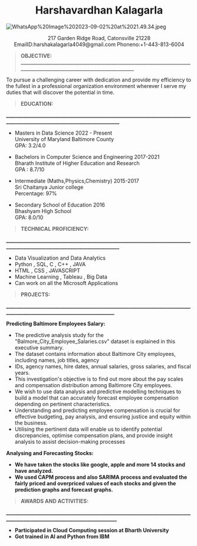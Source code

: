 # <center>Harshavardhan Kalagarla</center>

![WhatsApp%20Image%202023-09-02%20at%2021.49.34.jpeg](attachment:WhatsApp%20Image%202023-09-02%20at%2021.49.34.jpeg)

<center>217 Garden Ridge Road, Catonsville 21228</center>

<center>EmailID:harshakalagarla4049@gmail.com Phoneno:+1-443-813-6004</center>

>**OBJECTIVE:**
  <B>___________________________________________________________________________________________________________________</B>

To pursue a challenging career with dedication and provide my efficiency to the fullest in a professional
organization environment wherever I serve my duties that will discover the potential in time.

>**EDUCATION:**

<B>_________________________________________________________________________________________________________________________</B>

* Masters in Data Science 2022 - Present
  <br>University of Maryland Baltimore County <br> GPA: 3.2/4.0
  
* Bachelors in Computer Science and Engineering 2017-2021
  <br>Bharath Institute of Higher Education and Research <br> GPA : 8.7/10
  
* Intermediate (Maths,Physics,Chemistry) 2015-2017
  <br> Sri Chaitanya Junior college <br> Percentage: 97%
  
* Secondary School of Education 2016
  <br> Bhashyam High School <br> GPA: 8.0/10

>**TECHNICAL PROFICIENCY:**

<B>_________________________________________________________________________________________________________________________</B>

* Data Visualization and Data Analytics
* Python , SQL, C , C++ , JAVA
* HTML , CSS , JAVASCRIPT
* Machine Learning , Tableau , Big Data
* Can work on all the Microsoft Applications

>**PROJECTS:**

<B>_______________________________________________________________________________________________________________________</B>


<B>Predicting Baltimore Employees Salary:</B>
* The predictive analysis study for the "Balmore_City_Employee_Salaries.csv" dataset is explained in this executive summary.
* The dataset contains information about Baltimore City employees, including names, job titles, agency
* IDs, agency names, hire dates, annual salaries, gross salaries, and fiscal years.
* This investigation's objective is to find out more about the pay scales and compensation distribution among Baltimore City       employees.
* We wish to use data analysis and predictive modelling techniques to build a model that can accurately forecast employee         compensation depending on pertinent characteristics.
* Understanding and predicting employee compensation is crucial for effective budgeting, pay analysis, and ensuring justice and   equity within the business.
* Utilising the pertinent data will enable us to identify potential discrepancies, optimise compensation plans, and provide       insight analysis to assist decision-making processes

<B>Analysing and Forecasting Stocks:<B/>
   * We have taken the stocks like google, apple and more 14 stocks and have analyzed.
   * We used CAPM process and also SARIMA process and evaluated the fairly priced and overpriced values of each stocks and given      the prediction graphs and forecast graphs.


>**AWARDS AND ACTIVITIES:**

<B>________________________________________________________________________________________________________________________</B>

* Participated in Cloud Computing session at Bharth University
* Got trained in AI and Python from IBM
